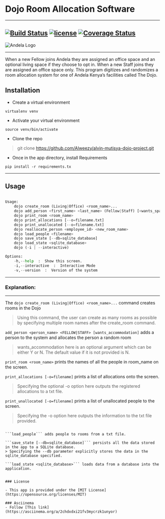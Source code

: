 # Dojo Room Allocation Software

---

[![Build Status](https://travis-ci.org/Alweezy/alvin-mutisya-dojo-project.svg?branch=develop)](https://travis-ci.org/Alweezy/alvin-mutisya-dojo-project)
[![license](https://img.shields.io/github/license/mashape/apistatus.svg)](https://opensource.org/licenses/MIT)
[![Coverage Status](https://coveralls.io/repos/github/Alweezy/alvin-mutisya-dojo-project/badge.svg?branch=develop)](https://coveralls.io/github/Alweezy/alvin-mutisya-dojo-project?branch=develop)
---

![Andela Logo](https://3xyh3sqxv063a8xzo5uk2zn1-wpengine.netdna-ssl.com/wp-content/uploads/2016/01/Andela-logo-landscape-blue-400px.png)

---

When a new Fellow joins Andela they are assigned an office space and an optional living space if they choose to opt in.
When a new Staff joins they are assigned an office space only.
This program digitizes and randomizes a room allocation system for one of Andela Kenya’s
facilities called The Dojo.


## Installation

- Create a virtual environment
```
virtualenv venv
```

- Activate your virtual environment
```
source venv/bin/activate
```

- Clone the repo

> git clone https://github.com/Alweezy/alvin-mutisya-dojo-project.git

- Once in the app directory, install Requirements
```
pip install -r requirements.tx
```


---

## Usage

```python

Usage:
    dojo create_room (Living|Office) <room_name>...
    dojo add_person <first_name> <last_name> (Fellow|Staff) [<wants_space>]
    dojo print_room <room_name>
    dojo print_allocations [--o=filename.txt]
    dojo print_unallocated [--o=filename.txt]
    dojo reallocate_person <employee_id> <new_room_name>
    dojo load_people <filename>
    dojo save_state [--db=sqlite_database]
    dojo load_state <sqlite_database>
    dojo (-i | --interactive)

Options:
    -h,--help  :  Show this screen.
    -i,--interactive  :  Interactive Mode
    -v,--version  :  Version of the system
```
---
### Explanation:
___
The ```dojo create_room (Living|Office) <room_name>...```  command creates rooms in the Dojo
> Using this command, the user can create as many rooms as possible by specifying multiple room names
  after the create_room command.

```add_person <person_name> <FELLOW|STAFF> [wants_accommodation]``` adds a person to the system and allocates the person
 a random room
>wants_accommodation here is an optional argument which can be either Y or N.
The default value if it is not provided is N.

```print_room <room_name>``` prints  the names of all the people in room_name on the screen.

```print_allocations [-o=filename]```  prints a list of allocations onto the screen.
> Specifying the optional -o option here outputs the registered allocations to a txt file.

```print_unallocated [-o=filename]``` prints a list of unallocated people to the screen.
> Specifying the -o option here outputs the information to the txt file provided.

```reallocate_person <person_identifier> <new_room_name> - reallocates the person with person_identifier to new_room_name.

```load_people``` adds people to rooms from a txt file.

```save_state [--db=sqlite_database]``` persists all the data stored in the app to a SQLite database.
> Specifying the --db parameter explicitly stores the data in the sqlite_database specified.

```load_state <sqlite_database>``` loads data from a database into the application.


### License

- This app is provided under the [MIT License](https://opensource.org/licenses/MIT)

### Asciinema
- Follow [This link](https://asciinema.org/a/2chdxdxi21fv3mycrzk1unyor)
